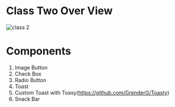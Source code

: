 # Class Two Over View
![class 2](https://user-images.githubusercontent.com/48696824/100158468-6eb27400-2ed6-11eb-9673-501e445ec2f2.jpg)

# Components
01. Image Button
02. Check Box
03. Radio Button
04. Toast
05. Custom Toast with Toasy(https://github.com/GrenderG/Toasty)
06. Snack Bar
